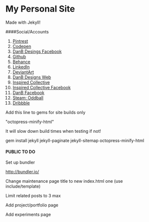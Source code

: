 # My Personal Site
Made with Jekyll!

####Social/Accounts
1. [Pintrest](https://www.pinterest.com/DanBDesigns/)
2. [Codepen](http://codepen.io/DanBDesigns/)
3. [DanB Desings Facebook](https://www.facebook.com/danbgraphicdesign)
4. [Github](https://github.com/DannnB)
5. [Behance](https://www.behance.net/DanB-Designs)
6. [LinkedIn](https://www.linkedin.com/pub/daniel-broughton/6a/771/579)
7. [DeviantArt](http://db-evolution.deviantart.com/)
8. [DanB Designs Web](http://danbdesigns.co.uk)
9. [Inspired Collective](http://inspired-collective.com/)
10. [Inspired Collective Facebook](https://www.facebook.com/InspiredCollective)
11. [DanB Facebook](https://www.facebook.com/dbroughton123)
12. [Steam: Oddball](http://steamcommunity.com/profiles/76561198001818547/)
13. [Dribbble](https://dribbble.com/danbdesigns)


Add this line to gems for site builds only

"octopress-minify-html"

It will slow down build times when testing if not!

gem install jekyll jekyll-paginate jekyll-sitemap octopress-minify-html

#### PUBLIC TO DO

Set up bundler

http://bundler.io/

Change maintenance page title to new index.html one (use include/template)

Limit related posts to 3 max

Add project/portfolio page

Add experiments page